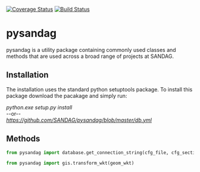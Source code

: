 [![Coverage Status](https://coveralls.io/repos/github/SANDAG/pysandag/badge.svg?branch=master)](https://coveralls.io/github/SANDAG/pysandag?branch=master)
[![Build Status](https://travis-ci.org/SANDAG/pysandag.svg?branch=master)](https://travis-ci.org/SANDAG/pysandag)

# pysandag

pysandag is a utility package containing commonly used classes and methods that are used across
 a broad range of projects at SANDAG.

## Installation
The installation uses the standard python setuptools package. To install this package download the pacakage and simply run:

*python.exe setup.py install*  
 --or--  
 *https://github.com/SANDAG/pysandag/blob/master/db.yml*  
   
## Methods
```python
from pysandag import database.get_connection_string(cfg_file, cfg_section)
```

```python
from pysandag import gis.transform_wkt(geom_wkt)
```